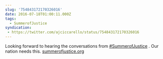 ```yaml
---
slug: '754843172170326016'
date: 2016-07-18T01:00:11.000Z
tags:
  - SummerofJustice
syndication:
 - https://twitter.com/ajciccarello/status/754843172170326016
---
```


Looking forward to hearing the conversations from [#SummerofJustice](/posts/tags/SummerofJustice) . Our nation needs this.
[summerofjustice.org](http://www.summerofjustice.org/)
